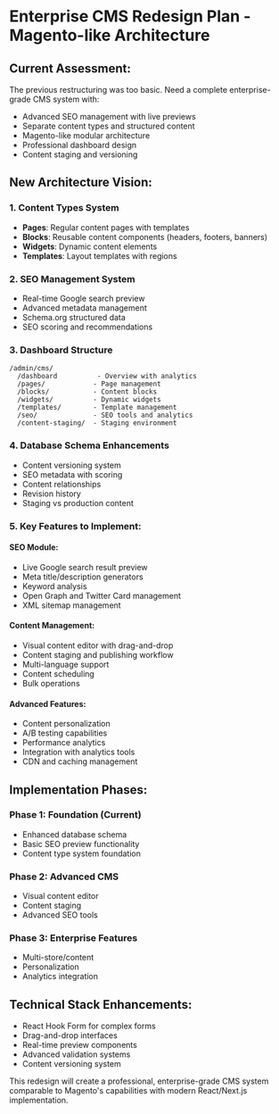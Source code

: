 # Enterprise CMS Redesign Plan - Magento-like Architecture

## Current Assessment:
The previous restructuring was too basic. Need a complete enterprise-grade CMS system with:
- Advanced SEO management with live previews
- Separate content types and structured content
- Magento-like modular architecture
- Professional dashboard design
- Content staging and versioning

## New Architecture Vision:

### 1. Content Types System
- **Pages**: Regular content pages with templates
- **Blocks**: Reusable content components (headers, footers, banners)
- **Widgets**: Dynamic content elements
- **Templates**: Layout templates with regions

### 2. SEO Management System
- Real-time Google search preview
- Advanced metadata management
- Schema.org structured data
- SEO scoring and recommendations

### 3. Dashboard Structure
```
/admin/cms/
  /dashboard          - Overview with analytics
  /pages/            - Page management
  /blocks/           - Content blocks
  /widgets/          - Dynamic widgets
  /templates/        - Template management
  /seo/              - SEO tools and analytics
  /content-staging/  - Staging environment
```

### 4. Database Schema Enhancements
- Content versioning system
- SEO metadata with scoring
- Content relationships
- Revision history
- Staging vs production content

### 5. Key Features to Implement:

#### SEO Module:
- Live Google search result preview
- Meta title/description generators
- Keyword analysis
- Open Graph and Twitter Card management
- XML sitemap management

#### Content Management:
- Visual content editor with drag-and-drop
- Content staging and publishing workflow
- Multi-language support
- Content scheduling
- Bulk operations

#### Advanced Features:
- Content personalization
- A/B testing capabilities
- Performance analytics
- Integration with analytics tools
- CDN and caching management

## Implementation Phases:

### Phase 1: Foundation (Current)
- Enhanced database schema
- Basic SEO preview functionality
- Content type system foundation

### Phase 2: Advanced CMS
- Visual content editor
- Content staging
- Advanced SEO tools

### Phase 3: Enterprise Features
- Multi-store/content
- Personalization
- Analytics integration

## Technical Stack Enhancements:
- React Hook Form for complex forms
- Drag-and-drop interfaces
- Real-time preview components
- Advanced validation systems
- Content versioning system

This redesign will create a professional, enterprise-grade CMS system comparable to Magento's capabilities with modern React/Next.js implementation.
